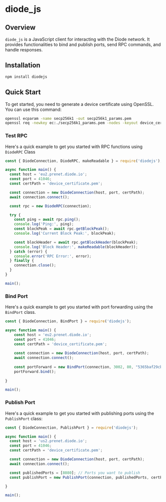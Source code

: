 # diode_js

## Overview
`diode_js` is a JavaScript client for interacting with the Diode network. It provides functionalities to bind and publish ports, send RPC commands, and handle responses.

## Installation
```bash
npm install diodejs
```
## Quick Start

To get started, you need to generate a device certificate using OpenSSL. You can use this command:

```bash
openssl ecparam -name secp256k1 -out secp256k1_params.pem
openssl req -newkey ec:./secp256k1_params.pem -nodes -keyout device_certificate.pem -x509 -days 365 -out device_certificate.pem -subj "/CN=device"
```

### Test RPC

Here's a quick example to get you started with RPC functions using `DiodeRPC` Class

```javascript
const { DiodeConnection, DiodeRPC, makeReadable } = require('diodejs');

async function main() {
  const host = 'eu2.prenet.diode.io';
  const port = 41046;
  const certPath = 'device_certificate.pem';

  const connection = new DiodeConnection(host, port, certPath);
  await connection.connect();

  const rpc = new DiodeRPC(connection);

  try {
    const ping = await rpc.ping();
    console.log('Ping:', ping);
    const blockPeak = await rpc.getBlockPeak();
    console.log('Current Block Peak:', blockPeak);

    const blockHeader = await rpc.getBlockHeader(blockPeak);
    console.log('Block Header:', makeReadable(blockHeader));
  } catch (error) {
    console.error('RPC Error:', error);
  } finally {
    connection.close();
  }
}

main();

```

### Bind Port
Here's a quick example to get you started with port forwarding using the `BindPort` class.

```javascript
const { DiodeConnection, BindPort } = require('diodejs');

async function main() {
    const host = 'eu2.prenet.diode.io';
    const port = 41046;
    const certPath = 'device_certificate.pem';
  
    const connection = new DiodeConnection(host, port, certPath);
    await connection.connect();
  
    const portForward = new BindPort(connection, 3002, 80, "5365baf29cb7ab58de588dfc448913cb609283e2");
    portForward.bind();
    
}

main();
```
### Publish Port

Here's a quick example to get you started with publishing ports using the `PublishPort` class:

```javascript
const { DiodeConnection, PublishPort } = require('diodejs');

async function main() {
  const host = 'us2.prenet.diode.io';
  const port = 41046;
  const certPath = 'device_certificate.pem';

  const connection = new DiodeConnection(host, port, certPath);
  await connection.connect();

  const publishedPorts = [8080]; // Ports you want to publish
  const publishPort = new PublishPort(connection, publishedPorts, certPath);

}

main();

```
